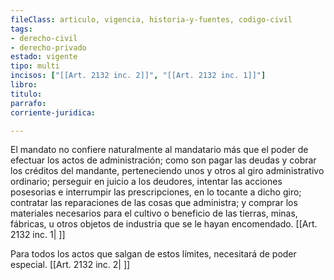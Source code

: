 ```yaml
---
fileClass: articulo, vigencia, historia-y-fuentes, codigo-civil
tags:
- derecho-civil
- derecho-privado
estado: vigente
tipo: multi
incisos: ["[[Art. 2132 inc. 2]]", "[[Art. 2132 inc. 1]]"]
libro:
titulo:
parrafo:
corriente-juridica:

---
```

El mandato no confiere naturalmente al mandatario más que el poder de efectuar los actos de administración; como son pagar las deudas y cobrar los créditos del mandante, perteneciendo unos y otros al giro administrativo ordinario; perseguir en juicio a los deudores, intentar las acciones posesorias e interrumpir las prescripciones, en lo tocante a dicho giro; contratar las reparaciones de las cosas que administra; y comprar los materiales necesarios para el cultivo o beneficio de las tierras, minas, fábricas, u otros objetos de industria que se le hayan encomendado. [[Art. 2132 inc. 1| ]]

Para todos los actos que salgan de estos límites, necesitará de poder especial. [[Art. 2132 inc. 2| ]]